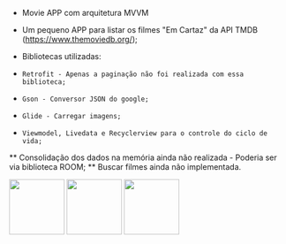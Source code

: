
- Movie APP com arquitetura MVVM
- Um pequeno APP para listar os filmes "Em Cartaz" da API TMDB (https://www.themoviedb.org/);

- Bibliotecas utilizadas:
-     Retrofit - Apenas a paginação não foi realizada com essa biblioteca;
-     Gson - Conversor JSON do google;
-     Glide - Carregar imagens;
-     Viewmodel, Livedata e Recyclerview para o controle do ciclo de vida;

** Consolidação dos dados na memória ainda não realizada - Poderia ser via biblioteca ROOM;
** Buscar filmes ainda não implementada.

<img src=https://user-images.githubusercontent.com/62779074/168503342-84db7e80-3b10-491f-8fbd-0f1cda044882.jpg width="100" height="100">
<img src=https://user-images.githubusercontent.com/62779074/168503348-1abae100-e46a-468d-a9a2-165a44d9a718.jpg width="100" height="100">
<img src=https://user-images.githubusercontent.com/62779074/168503649-c2f2426e-f605-4516-9478-51f8a71a2e10.gif width="100" height="100"> 
